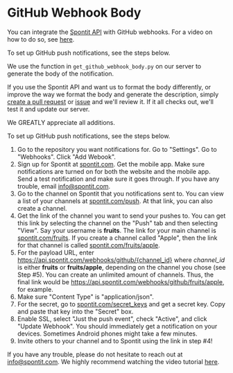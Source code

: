 # GitHub Webhook Body

You can integrate the <a href="https://api.spontit.com">Spontit API</a> with GitHub webhooks. For a video on how to do so, see <a href="todo">here</a>.

To set up GitHub push notifications, see the steps below.

We use the function in `get_github_webhook_body.py` on our server to generate the body of the notification. 

If you use the Spontit API and want us to format the body differently, or improve the way we format the body and generate the description, simply <a href="https://github.com/spontit/github-webhook-string/compare" target="_blank">create a pull request</a> or <a href="https://github.com/spontit/github-webhook-string/issues/new" target="_blank">issue</a> and we'll review it. If it all checks out, we'll test it and update our server. 

We GREATLY appreciate all additions.

To set up GitHub push notifications, see the steps below.

1) Go to the repository you want notifications for. Go to "Settings". Go to "Webhooks". Click "Add Webook".
2) Sign up for Spontit at <a href="https://spontit.com">spontit.com</a>. Get the mobile app. Make sure notifications are turned on for both the website and the mobile app. Send a test notification and make sure it goes through. If you have any trouble, email info@spontit.com.
3) Go to the channel on Spontit that you notifications sent to. You can view a list of your channels at <a href="https://spontit.com/push">spontit.com/push</a>. At that link, you can also create a channel.
4) Get the link of the channel you want to send your pushes to. You can get this link by selecting the channel on the "Push" tab and then selecting "View". Say your username is <b>fruits</b>. The link for your main channel is <a href="https://spontit.com/fruits">spontit.com/fruits</a>. If you create a channel called "Apple", then the link for that channel is called <a href="https://spontit.com/fruits/apple">spontit.com/fruits/apple</a>.
5) For the payload URL, enter https://api.spontit.com/webhooks/github/{channel_id} where <i>channel_id</i> is either <b>fruits</b> or <b>fruits/apple</b>, depending on the channel you chose (see Step #5). You can create an unlimited amount of channels. Thus, the final link would be https://api.spontit.com/webhooks/github/fruits/apple, for example.
6) Make sure "Content Type" is "application/json".
7) For the secret, go to <a href="https://spontit.com/secret_keys">spontit.com/secret_keys</a> and get a secret key. Copy and paste that key into the "Secret" box.
8) Enable SSL, select "Just the push event", check "Active", and click "Update Webhook". You should immediately get a notification on your devices. Sometimes Android phones might take a few minutes.
9) Invite others to your channel and to Spontit using the link in step #4!

If you have any trouble, please do not hesitate to reach out at info@spontit.com. We highly recommend watching the video tutorial <a href="todo">here</a>.
